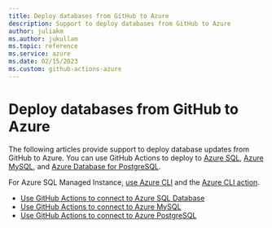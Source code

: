 ```yaml
--- 
title: Deploy databases from GitHub to Azure  
description: Support to deploy databases from GitHub to Azure   
author: juliakm 
ms.author: jukullam 
ms.topic: reference
ms.service: azure
ms.date: 02/15/2023
ms.custom: github-actions-azure
---
```


# Deploy databases from GitHub to Azure

The following articles provide support to deploy database updates from GitHub to Azure. You can use GitHub Actions to deploy to [Azure SQL](/azure/azure-sql/), [Azure MySQL](/azure/mysql/), and [Azure Database for PostgreSQL](/azure/postgresql/).

For Azure SQL Managed Instance, [use Azure CLI](/cli/azure/sql/) and the [Azure CLI action](https://github.com/marketplace/actions/azure-cli-action).

- [Use GitHub Actions to connect to Azure SQL Database](/azure/azure-sql/database/connect-github-actions-sql-db)
- [Use GitHub Actions to connect to Azure MySQL](/azure/mysql/quickstart-mysql-github-actions)
- [Use GitHub Actions to connect to Azure PostgreSQL](/azure/postgresql/how-to-deploy-github-action)
